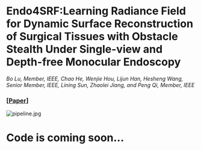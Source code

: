 # Endo4SRF:Learning Radiance Field for Dynamic Surface Reconstruction of Surgical Tissues with Obstacle Stealth Under Single-view and Depth-free Monocular Endoscopy
*Bo Lu, Member, IEEE, Chao He, Wenjie Hou, Lijun Han, Hesheng Wang, Senior Member, IEEE,
Lining Sun, Zhaolei Jiang, and Peng Qi, Member, IEEE*

### [[Paper](https://ieeexplore.ieee.org/document/10797692)]

![pipeline.jpg](figfile/fig2.jpg)

# Code is coming soon...
